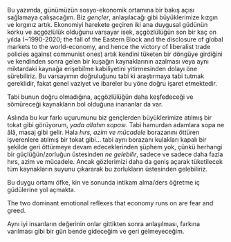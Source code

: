 ---
---
Bu yazımda, günümüzün sosyo-ekonomik ortamına bir bakış açısı sağlamaya çalışacağım. Biz *gençler*, anlaşılacağı gibi büyüklerimize kızgın ve kırgınız artık. Ekonomiyi harekete geçiren iki ana duygusal güdünün korku ve açgözlülük olduğunu varsayar isek, açgözlülüğün son bir kaç on yılda (~1990-2020; the fall of the Eastern Block and the disclosure of global markets to the world-economy, and hence the victory of liberalist trade policies against communist ones) artık kendini tüketen bir döngüye girdiğini ve kendinden sonra gelen bir kuşağın kaynaklarının azalması veya aynı miktardaki kaynağa erişebilme kabiliyetini yitirmesinden dolayı öne sürebiliriz. Bu varsayımın doğruluğunu tabi ki araştırmaya tabi tutmak gereklidir, fakat genel vaziyet ve ibareler bu yöne doğru işaret etmektedir.

Tabi bunun doğru olmadığına, açgözlülüğün daha keşfedeceği ve sömüreceği kaynakların bol olduğuna inananlar da var.

Aslında bu kur farkı uçurumunu biz gençlerden büyüklerimize atılmış bir tokat gibi görüyorum, *yada allahın sopası*. Tabi hamurdan adamlara sopa ne âlâ, masaj gibi gelir. Hala *hırs, azim ve mücadele* borazanını öttüren işverenlere atılmış bir tokat gibi... tabi aynı borazanı kulakları kapalı bir şekilde geri öttürmeye devam edeceklerinden şüphem yok, çünkü herhangi bir güçlüğün/zorluğun üstesinden *ne gelebilir*, sadece ve sadece daha fazla hırs, azim ve mücadele. Ancak gözlerimizi daha da geniş açarak tüketilecek tüm kaynakların suyunu çıkararak bu zorlukların üstesinden gelebiliriz.

Bu duygu ortamı öfke, kin ve sonunda intikam alma/ders öğretme iç güdülerine yol açmakta.

The two dominant emotional reflexes that economy runs on are fear and greed.

Aynı iyi insanların değerinin onlar gittikten sonra anlaşılması, farkına varılması gibi bir gün bende gideceğim ve geri gelmeyeceğim.